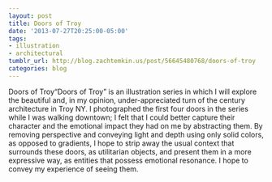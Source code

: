 ```yaml
---
layout: post
title: Doors of Troy
date: '2013-07-27T20:25:00-05:00'
tags: 
- illustration
- architectural
tumblr_url: http://blog.zachtemkin.us/post/56645480768/doors-of-troy
categories: blog
---
```

Doors of Troy“Doors of Troy” is an illustration series in which I will explore the beautiful and, in my opinion, under-appreciated turn of the century architecture in Troy NY. <!--break--> I photographed the first four doors in the series while I was walking downtown; I felt that I could better capture their character and the emotional impact they had on me by abstracting them. By removing perspective and conveying light and depth using only solid colors, as opposed to gradients, I hope to strip away the usual context that surrounds these doors, as utilitarian objects, and present them in a more expressive way, as entities that possess emotional resonance. I hope to convey my experience of seeing them.
